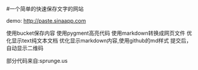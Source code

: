#一个简单的快速保存文字的网站

demo:
http://paste.sinaapp.com

使用bucket保存内容
使用pygment高亮代码
使用markdown转换成网页文件
优化显示text纯文本文档
优化显示markdown内容,使用github的md样式
提交后，自动显示二维码

部分代码来自:sprunge.us


